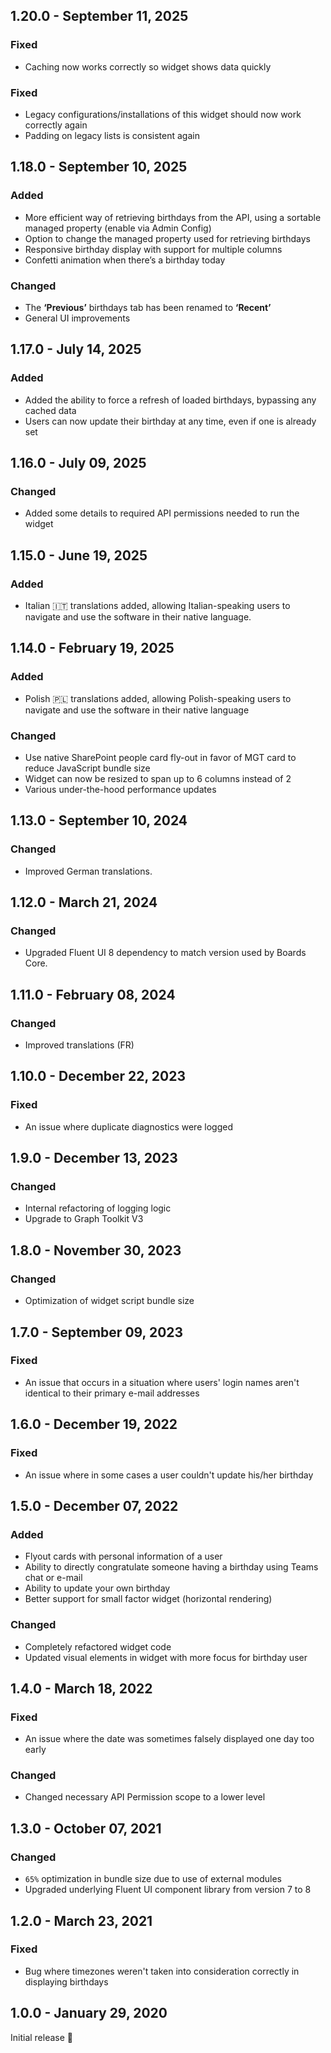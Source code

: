 ## 1.20.0 - September 11, 2025

### Fixed
- Caching now works correctly so widget shows data quickly

### Fixed
- Legacy configurations/installations of this widget should now work correctly again
- Padding on legacy lists is consistent again

## 1.18.0 - September 10, 2025

### Added
- More efficient way of retrieving birthdays from the API, using a sortable managed property (enable via Admin Config)  
- Option to change the managed property used for retrieving birthdays
- Responsive birthday display with support for multiple columns
- Confetti animation when there’s a birthday today

### Changed
- The **‘Previous’** birthdays tab has been renamed to **‘Recent’**
- General UI improvements


## 1.17.0 - July 14, 2025

### Added
- Added the ability to force a refresh of loaded birthdays, bypassing any cached data
- Users can now update their birthday at any time, even if one is already set

## 1.16.0 - July 09, 2025

### Changed
- Added some details to required API permissions needed to run the widget

## 1.15.0 - June 19, 2025

### Added
- Italian 🇮🇹 translations added, allowing Italian-speaking users to navigate and use the software in their native language.

## 1.14.0 - February 19, 2025

### Added
- Polish 🇵🇱 translations added, allowing Polish-speaking users to navigate and use the software in their native language

### Changed
- Use native SharePoint people card fly-out in favor of MGT card to reduce JavaScript bundle size
- Widget can now be resized to span up to 6 columns instead of 2
- Various under-the-hood performance updates 

## 1.13.0 - September 10, 2024

### Changed
- Improved German translations.

## 1.12.0 - March 21, 2024

### Changed
- Upgraded Fluent UI 8 dependency to match version used by Boards Core.

## 1.11.0 - February 08, 2024

### Changed
- Improved translations (FR)

## 1.10.0 - December 22, 2023

### Fixed
- An issue where duplicate diagnostics were logged

## 1.9.0 - December 13, 2023

### Changed
- Internal refactoring of logging logic
- Upgrade to Graph Toolkit V3

## 1.8.0 - November 30, 2023

### Changed
- Optimization of widget script bundle size

## 1.7.0 - September 09, 2023

### Fixed
- An issue that occurs in a situation where users&#x27; login names aren&#x27;t identical to their primary e-mail addresses

## 1.6.0 - December 19, 2022

### Fixed
- An issue where in some cases a user couldn&#x27;t update his/her birthday

## 1.5.0 - December 07, 2022

### Added
- Flyout cards with personal information of a user
- Ability to directly congratulate someone having a birthday using Teams chat or e-mail
- Ability to update your own birthday
- Better support for small factor widget (horizontal rendering)

### Changed
- Completely refactored widget code
- Updated visual elements in widget with more focus for birthday user

## 1.4.0 - March 18, 2022

### Fixed
- An issue where the date was sometimes falsely displayed one day too early

### Changed
- Changed necessary API Permission scope to a lower level

## 1.3.0 - October 07, 2021

### Changed
- `65%` optimization in bundle size due to use of external modules
- Upgraded underlying Fluent UI component library from version 7 to 8

## 1.2.0 - March 23, 2021

### Fixed
- Bug where timezones weren&#x27;t taken into consideration correctly in displaying birthdays

## 1.0.0 - January 29, 2020
Initial release 🚀